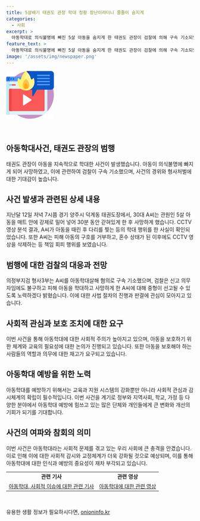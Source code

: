 ```yaml
---
title: 5살배기 태권도 관장 학대 정황 장난이라더니 줄줄이 숨지게
categories:
  - 사회
excerpt: >
  아동학대로 의식불명에 빠진 5살 아동을 숨지게 한 태권도 관장이 검찰에 의해 구속 기소되었습니다. CCTV 영상을 분석한 결과, 학대 전후의 정황이 확인되었으며, A씨는 피해 아동을 매트에 갇히고 얼굴과 몸을 때리며 다리를 찢는 등의 학대를 가했습니다. 더구나, 다른 사범의 구호 건의를 거부하고 CCTV 영상을 삭제하는 등의 행동도 드러났습니다. A씨는 장난이라며 고의성을 부인했지만 검찰은 중형을 구할 것이라 밝혔습니다. 이러한 파격적인 사건이 사회적인 이목을 끌고 있습니다.
feature_text: >
  아동학대로 의식불명에 빠진 5살 아동을 숨지게 한 태권도 관장이 검찰에 의해 구속 기소되었습니다. CCTV 영상을 분석한 결과, 학대 전후의 정황이 확인되었으며, A씨는 피해 아동을 매트에 갇히고 얼굴과 몸을 때리며 다리를 찢는 등의 학대를 가했습니다. 더구나, 다른 사범의 구호 건의를 거부하고 CCTV 영상을 삭제하는 등의 행동도 드러났습니다. A씨는 장난이라며 고의성을 부인했지만 검찰은 중형을 구할 것이라 밝혔습니다. 이러한 파격적인 사건이 사회적인 이목을 끌고 있습니다.
image: '/assets/img/newspaper.png'
---
```


<p><img src="/assets/img/news.png" alt="rentncar 속보" /></p>

<p data-ke-size="size16">&nbsp;</p>

<h2 data-ke-size="size26">아동학대사건, 태권도 관장의 범행</h2>

<p data-ke-size="size16">태권도 관장이 아동을 지속적으로 학대한 사건이 발생했습니다. 아동이 의식불명에 빠지게 되어 사망하였고, 이에 관련하여 검찰이 구속 기소했으며, 사건의 경위와 형사처벌에 대한 기대감이 높습니다.</p>

<h2 data-ke-size="size26">사건 발생과 관련된 상세 내용</h2>

<p data-ke-size="size16">지난달 12일 저녁 7시쯤 경기 양주시 덕계동 태권도장에서, 30대 A씨는 관원인 5살 아동을 매트 안에 강제로 밀어 넣어 30분 동안 갇혀있게 한 후 사망하게 했습니다. CCTV 영상 분석 결과, A씨가 아동을 때린 후 다리를 찢는 등의 학대 행위를 한 사실이 확인되었습니다. 또한 A씨는 피해 아동의 구호를 거부하고, 혼수 상태가 된 이후에도 CCTV 영상을 삭제하는 등  책임 회피 행위를 보였습니다.</p>

<h2 data-ke-size="size26">범행에 대한 검찰의 대응과 전망</h2>

<p data-ke-size="size16">의정부지검 형사3부는 A씨를 아동학대살해 혐의로 구속 기소했으며, 검찰은 신고 의무자임에도 불구하고 피해 아동을 학대하고 사망하게 한 A씨에 대해 중형이 선고될 수 있도록 노력하겠다 밝혔습니다. 이에 대한 사법 절차의 진행과 판결에 관심이 모아지고 있습니다.</p>

<h2 data-ke-size="size26">사회적 관심과 보호 조치에 대한 요구</h2>

<p data-ke-size="size16">이번 사건을 통해 아동학대에 대한 사회적 주의가 높아지고 있으며, 아동을 보호하기 위한 체계와 교육의 필요성에 대한 논의가 진행되고 있습니다. 또한 아동을 보호해야 하는 사람들의 역할과 의무에 대한 재고가 요구되고 있습니다.</p>

<h2 data-ke-size="size26">아동학대 예방을 위한 노력</h2>

<p data-ke-size="size16">아동학대를 예방하기 위해서는 교육과 지원 시스템의 강화뿐만 아니라 사회적 관심과 감시체계의 확립이 필수적입니다. 이번 사건을 계기로 정부와 지역사회, 학교, 가정 등 다양한 분야에서 아동학대 예방에 힘쓰고 있는 많은 단체와 개인들에게 큰 변화와 개선의 기회가 되기를 기대합니다.</p>

<h2 data-ke-size="size26">사건의 여파와 참회의 의미</h2>

<p data-ke-size="size16">이번 사건은 아동학대라는 사회적 문제를 겪고 있는 우리 사회에 큰 충격을 안겼습니다. 이로 인해 이에 대한 사회적 감시와 교정체계가 더욱 강화될 것으로 예상되며, 이를 통해 아동학대에 대한 인식과 예방의 중요성이 재차 부각되고 있습니다.</p>

<table>
    <tbody>
        <tr>
            <td style="text-align: center; height: 17px;"><b>관련 기사</b></td>
            <td style="text-align: center; height: 17px;"><b>관련 영상</b></td>
        </tr>
        <tr>
            <td style="text-align: center; height: 17px;"><a href="https://www.abc.com/article" target="_blank" rel="noopener">아동학대, 사회적 이슈에 대한 관련 기사</a></td>
            <td style="text-align: center; height: 17px;"><a href="https://www.abc.com/video" target="_blank" rel="noopener">아동학대에 대한 관련 영상</a></td>
        </tr>
    </tbody>
</table>

<p data-ke-size="size16">&nbsp;</p>
유용한 생활 정보가 필요하시다면, <a href="https://onioninfo.kr" rel="dofollow">onioninfo.kr</a>


